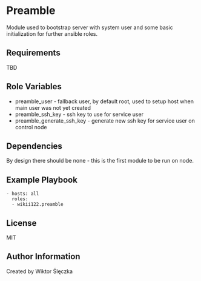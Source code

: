 Preamble
=========

Module used to bootstrap server with system user and some basic initialization for further ansible roles.

Requirements
------------

TBD

Role Variables
--------------

- preamble_user - fallback user, by default root, used to setup host when main user was not yet created
- preamble_ssh_key - ssh key to use for service user
- preamble_generate_ssh_key - generate new ssh key for service user on control node

Dependencies
------------

By design there should be none - this is the first module to be run on node.

Example Playbook
----------------

    - hosts: all
      roles:
      - wikii122.preamble

License
-------

MIT

Author Information
------------------

Created by Wiktor Ślęczka
